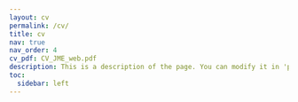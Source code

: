 ```yaml
---
layout: cv
permalink: /cv/
title: cv
nav: true
nav_order: 4
cv_pdf: CV_JME_web.pdf
description: This is a description of the page. You can modify it in 'pages/_cv.md'. You can also change or remove the top pdf download button.
toc:
  sidebar: left
---
```

